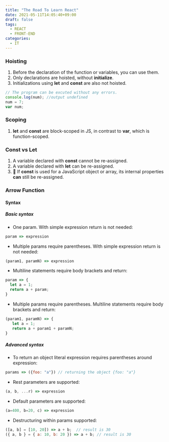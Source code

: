 ```yaml
---
title: "The Road To Learn React"
date: 2021-05-11T14:05:40+09:00
draft: false
tags: 
  - REACT
  - FRONT-END
categories: 
  - IT
---
```


### Hoisting

1. Before the declaration of the function or variables, you can use them.
2. Only declarations are hoisted, without **initialize**.
3. Initializations using **let** and **const** are also not hoisted.

```js
// The program can be excuted without any errors.
console.log(num); //output undefined 
num = 7;
var num;
```

### Scoping

1. **let** and **const** are block-scoped in JS, in contrast to **var**, which is function-scoped.

### Const vs Let

1. A variable declared with **const** cannot be re-assigned.
2. A variable declared with **let** can be re-assigned.
3. :metal: If **const** is used for a JavaScript object or array, its internal properties **can** still be re-assigned.
  
### Arrow Function

#### Syntax

##### Basic syntax

- One param. With simple expression return is not needed:

```js
param => expression
```

- Multiple params require parentheses. With simple expression return is not needed:

```js
(param1, paramN) => expression
```

- Multiline statements require body brackets and return:

```js
param => {
  let a = 1;
  return a + param;
}
```

- Multiple params require parentheses. Multiline statements require body brackets and return:

```js
(param1, paramN) => {
   let a = 1;
   return a + param1 + paramN;
}
```

##### Advanced syntax

- To return an object literal expression requires parentheses around expression:

```js
params => ({foo: "a"}) // returning the object {foo: "a"}
```

- Rest parameters are supported:

```js
(a, b, ...r) => expression
```

- Default parameters are supported:

```js
(a=400, b=20, c) => expression
```

- Destructuring within params supported:

```js
([a, b] = [10, 20]) => a + b;  // result is 30
({ a, b } = { a: 10, b: 20 }) => a + b; // result is 30
```
